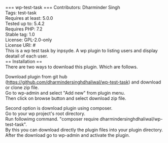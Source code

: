 === wp-test-task ===
Contributors: Dharminder Singh <br>
Tags: test-task <br> 
Requires at least: 5.0.0 <br>
Tested up to: 5.4.2 <br>
Requires PHP: 7.2 <br>
Stable tag: 1.0 <br>
License: GPL-2.0-only <br>
License URI: #
<br>
This is a wp test task by inpsyde. A wp plugin to listing users and display deatail of each user.
<br>
== Installation == <br>
There are two ways to download this plugin. Which are follows.<br>

Download plugin from git hub (https://github.com/dharmindersinghdhaliwal/wp-test-task)  and download or clone zip file. <br>
Go to wp-admin and select "Add new" from plugin menu.<br>
Then click on browse button and select download zip file.<br>

Second option is download plugin using composer.<br>
Go to your wp project's root directory.<br>
Run followimg command. "composer require dharmindersinghdhaliwal/wp-test-task".<br>
By this you can download directly the plugin files into your plugin directory.<br>
After the download go to wp-admin and activate the plugin.